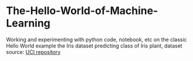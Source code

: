 # The-Hello-World-of-Machine-Learning

Working and experimenting with python code, notebook, etc on the classic Hello World example the Iris dataset predicting class of Iris plant, dataset source: [UCI repository](https://archive.ics.uci.edu/ml/datasets/iris) 
